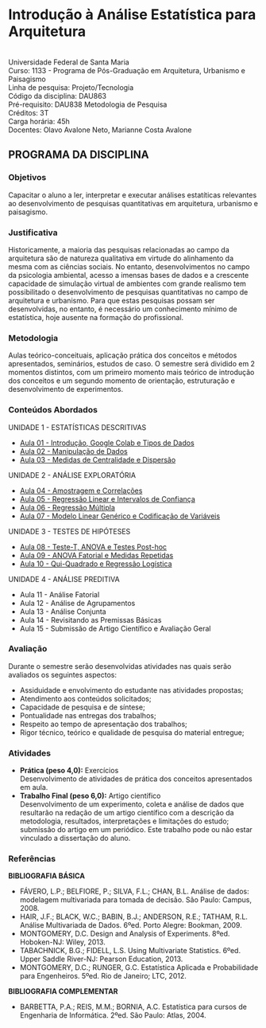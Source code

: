 # Introdução à Análise Estatística para Arquitetura
<br>Universidade Federal de Santa Maria
<br>Curso: 1133 - Programa de Pós-Graduação em Arquitetura, Urbanismo e Paisagismo
<br>Linha de pesquisa: Projeto/Tecnologia
<br>Código da disciplina: DAU863
<br>Pré-requisito: DAU838 Metodologia de Pesquisa
<br>Créditos: 3T
<br>Carga horária: 45h
<br>Docentes: Olavo Avalone Neto, Marianne Costa Avalone

## PROGRAMA DA DISCIPLINA

### Objetivos
Capacitar o aluno a ler, interpretar e executar análises estatíticas relevantes ao desenvolvimento de pesquisas quantitativas em arquitetura, urbanismo e paisagismo.

### Justificativa
Historicamente, a maioria das pesquisas relacionadas ao campo da arquitetura são de natureza qualitativa em virtude do alinhamento da mesma com as ciências sociais. No entanto, desenvolvimentos no campo da psicologia ambiental, acesso a imensas bases de dados e a crescente capacidade de simulação virtual de ambientes com grande realismo tem possibilitado o desenvolvimento de pesquisas quantitativas no campo de arquitetura e urbanismo. Para que estas pesquisas possam ser desenvolvidas, no entanto, é necessário um conhecimento mínimo de estatística, hoje ausente na formação do profissional.

### Metodologia
  Aulas teórico-conceituais, aplicação prática dos conceitos e métodos apresentados, seminários, estudos de caso. O semestre será dividido em 2 momentos distintos, com um primeiro momento mais teórico de introdução dos conceitos e um segundo momento de orientação, estruturação e desenvolvimento de experimentos.

### Conteúdos Abordados
 UNIDADE 1 - ESTATÍSTICAS DESCRITIVAS
 - [Aula 01 - Introdução, Google Colab e Tipos de Dados](notebooks/Aula_01.ipynb)
 - [Aula 02 - Manipulação de Dados](notebooks/Aula_02.ipynb)
 - [Aula 03 - Medidas de Centralidade e Dispersão](notebooks/Aula_03.ipynb)
 
 UNIDADE 2 - ANÁLISE EXPLORATÓRIA
 - [Aula 04 - Amostragem e Correlações](notebooks/Aula_04.ipynb)
 - [Aula 05 - Regressão Linear e Intervalos de Confiança](notebooks/Aula_05.ipynb)
 - [Aula 06 - Regressão Múltipla](notebooks/Aula_06.ipynb)
 - [Aula 07 - Modelo Linear Genérico e Codificação de Variáveis](notebooks/Aula_07.ipynb)
 
 UNIDADE 3 - TESTES DE HIPÓTESES
 - [Aula 08 - Teste-T, ANOVA e Testes Post-hoc](notebooks/Aula_08.ipynb)
 - [Aula 09 - ANOVA Fatorial e Medidas Repetidas](notebooks/Aula_09.ipynb)
 - [Aula 10 - Qui-Quadrado e Regressão Logística](notebooks/Aula_10.ipynb)

 UNIDADE 4 - ANÁLISE PREDITIVA
 - Aula 11 - Análise Fatorial
 - Aula 12 - Análise de Agrupamentos
 - Aula 13 - Análise Conjunta
 - Aula 14 - Revisitando as Premissas Básicas
 - Aula 15 - Submissão de Artigo Científico e Avaliação Geral

### Avaliação
 Durante o semestre serão desenvolvidas atividades nas quais serão avaliados os seguintes aspectos:
 - Assiduidade e envolvimento do estudante nas atividades propostas;
 - Atendimento aos conteúdos solicitados;
 - Capacidade de pesquisa e de síntese;
 - Pontualidade nas entregas dos trabalhos;
 - Respeito ao tempo de apresentação dos trabalhos;
 - Rigor técnico, teórico e qualidade de pesquisa do material entregue;
 
### Atividades
- **Prática (peso 4,0):** Exercícios
<br>Desenvolvimento de atividades de prática dos conceitos apresentados em aula.
- **Trabalho Final (peso 6,0):** Artigo científico
<br>Desenvolvimento de um experimento, coleta e análise de dados que resultarão na redação de um artigo científico com a descrição da metodologia, resultados, interpretações e limitações do estudo; submissão do artigo em um periódico. Este trabalho pode ou não estar vinculado a dissertação do aluno.

### Referências
**BIBLIOGRAFIA BÁSICA**
- FÁVERO, L.P.; BELFIORE, P.; SILVA, F.L.; CHAN, B.L. Análise de dados: modelagem multivariada para tomada de decisão. São Paulo: Campus, 2008.
- HAIR, J.F.; BLACK, W.C.; BABIN, B.J.; ANDERSON, R.E.; TATHAM, R.L. Análise Multivariada de Dados. 6ºed. Porto Alegre: Bookman, 2009.
- MONTGOMERY, D.C. Design and Analysis of Experiments. 8ºed. Hoboken-NJ: Wiley, 2013.
- TABACHNICK, B.G.; FIDELL, L.S. Using Multivariate Statistics. 6ºed. Upper Saddle River-NJ: Pearson Education, 2013.
- MONTGOMERY, D.C.; RUNGER, G.C. Estatística Aplicada e Probabilidade para Engenheiros. 5ºed. Rio de Janeiro; LTC, 2012.

**BIBLIOGRAFIA COMPLEMENTAR**
- BARBETTA, P.A.; REIS, M.M.; BORNIA, A.C. Estatística para cursos de Engenharia de Informática. 2ºed. São Paulo: Atlas, 2004.
